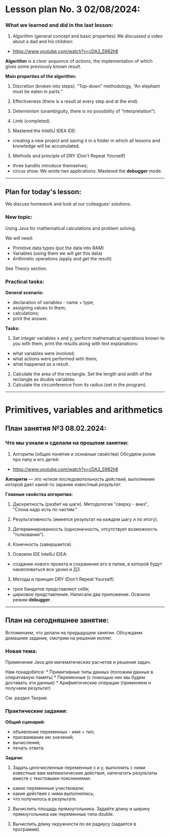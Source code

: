 # Lesson plan No. 3 02/08/2024:

### What we learned and did in the last lesson:
1. Algorithm (general concept and basic properties)
   We discussed a video about a dad and his children:
- https://www.youtube.com/watch?v=cDA3_5982h8

**Algorithm** is a _clear_ _sequence_ of _actions_, the implementation of which gives some previously known _result_.

**Main properties of the algorithm:**
1. Discretion (broken into steps).
   “Top-down” methodology, “An elephant must be eaten in parts.”
2. Effectiveness (there is a result at every step and at the end).
3. Determinism (unambiguity, there is no possibility of “interpretation”).
4. Limb (completed).

2. Mastered the IntelliJ IDEA IDE:
- creating a new project and saving it in a folder in which all lessons and knowledge will be accumulated.

3. Methods and principle of DRY (Don't Repeat Yourself)
- three bandits introduce themselves;
- circus show.
  We wrote two applications.
  Mastered the **debugger** mode.

-------------------------------------------------- --------------------------

## Plan for today's lesson:
We discuss homework and look at our colleagues’ solutions.

### New topic:

Using Java for mathematical calculations and problem solving.

We will need:
* Primitive data types (put the data into RAM)
* Variables (using them we will get this data)
* Arithmetic operations (apply and get the result)

See Theory section.

### Practical tasks:

**General scenario:**
- declaration of variables - name + type;
- assigning values to them;
- calculations;
- print the answer.

**Tasks:**
1. Set integer variables x and y, perform mathematical operations known to you with them, print the results along with text explanations:
- what variables were involved;
- what actions were performed with them;
- what happened as a result.

2. Calculate the area of the rectangle. Set the length and width of the rectangle as double variables.
3. Calculate the circumference from its radius (set in the program).


--------------------------------------------------
# Primitives, variables and arithmetics

## План занятия №3 08.02.2024:

### Что мы узнали и сделали на прошлом занятии:
1. Алгоритм (общее понятие и основные свойства)
   Обсудили ролик про папу и его детей:
- https://www.youtube.com/watch?v=cDA3_5982h8

**Алгоритм** — это _четкая_ _последовательность_ _действий_, выполнение которой дает какой-то заранее известный _результат_.

**Главные свойства алгоритма:**
1. Дискретность (разбит на шаги).
   Методология "сверху - вниз", "Слона надо есть по частям."
2. Результативность (имеется результат на каждом шагу и по итогу).
3. Детерминированность (однозначность, отсутствует возможность "толкования").
4. Конечность (завершается).

2. Освоили IDE IntelliJ IDEA:
- создание нового проекта и сохранение его в папке, в которой будут накапливаться все уроки и ДЗ.

3. Методы и принцип DRY (Don't Repeat Yourself)
- трое бандитов представляют себя;
- цирковое представление.
Написали два приложения. 
Освоили режим **debugger**. 

----------------------------------------------------------------------------

## План на сегодняшнее занятие:
Вспоминаем, что делали на предыдущем занятии.
Обсуждаем домашнее задание, смотрим на решения коллег.

### Новая тема: 

Применение Java для математических расчетов и решения задач.

Нам понадобятся:
        * Примитивные типы данных (положим данные в оперативную память)
        * Переменные (с помощью них мы будем доставать эти данные)
        * Арифметические операции (применяем и получаем результат)

См. раздел Теория.

### Практические задания:

**Общий сценарий:**
- объявление переменных - имя + тип;
- присваивание им значений;
- вычисления;
- печать ответа.

**Задачи:**
1. Задать целочисленные переменные x и y, выполнить c ними известные вам математические действия, напечатать результаты вместе с текстовыми пояснениями:
- какие переменные участвовали;
- какие действия с ними выполнялись;
- что получилось в результате.

2. Вычислить площадь прямоугольника. Задайте длину и ширину прямоугольника как переменные типа double.

3. Вычислить длину окружности по ее радиусу (задается в программе).